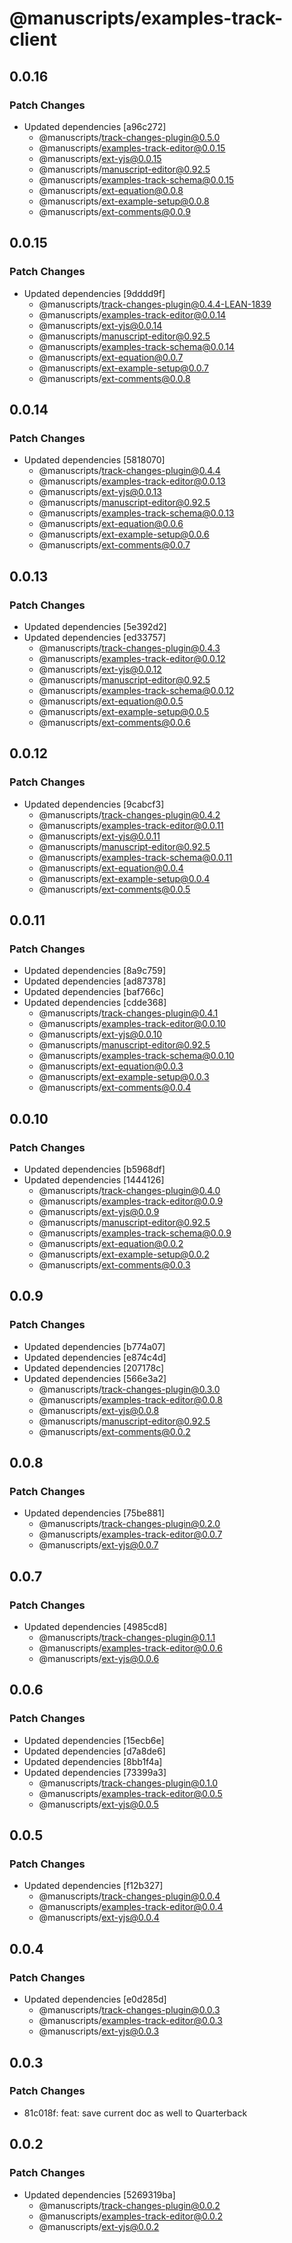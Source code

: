 # @manuscripts/examples-track-client

## 0.0.16

### Patch Changes

- Updated dependencies [a96c272]
  - @manuscripts/track-changes-plugin@0.5.0
  - @manuscripts/examples-track-editor@0.0.15
  - @manuscripts/ext-yjs@0.0.15
  - @manuscripts/manuscript-editor@0.92.5
  - @manuscripts/examples-track-schema@0.0.15
  - @manuscripts/ext-equation@0.0.8
  - @manuscripts/ext-example-setup@0.0.8
  - @manuscripts/ext-comments@0.0.9

## 0.0.15

### Patch Changes

- Updated dependencies [9dddd9f]
  - @manuscripts/track-changes-plugin@0.4.4-LEAN-1839
  - @manuscripts/examples-track-editor@0.0.14
  - @manuscripts/ext-yjs@0.0.14
  - @manuscripts/manuscript-editor@0.92.5
  - @manuscripts/examples-track-schema@0.0.14
  - @manuscripts/ext-equation@0.0.7
  - @manuscripts/ext-example-setup@0.0.7
  - @manuscripts/ext-comments@0.0.8

## 0.0.14

### Patch Changes

- Updated dependencies [5818070]
  - @manuscripts/track-changes-plugin@0.4.4
  - @manuscripts/examples-track-editor@0.0.13
  - @manuscripts/ext-yjs@0.0.13
  - @manuscripts/manuscript-editor@0.92.5
  - @manuscripts/examples-track-schema@0.0.13
  - @manuscripts/ext-equation@0.0.6
  - @manuscripts/ext-example-setup@0.0.6
  - @manuscripts/ext-comments@0.0.7

## 0.0.13

### Patch Changes

- Updated dependencies [5e392d2]
- Updated dependencies [ed33757]
  - @manuscripts/track-changes-plugin@0.4.3
  - @manuscripts/examples-track-editor@0.0.12
  - @manuscripts/ext-yjs@0.0.12
  - @manuscripts/manuscript-editor@0.92.5
  - @manuscripts/examples-track-schema@0.0.12
  - @manuscripts/ext-equation@0.0.5
  - @manuscripts/ext-example-setup@0.0.5
  - @manuscripts/ext-comments@0.0.6

## 0.0.12

### Patch Changes

- Updated dependencies [9cabcf3]
  - @manuscripts/track-changes-plugin@0.4.2
  - @manuscripts/examples-track-editor@0.0.11
  - @manuscripts/ext-yjs@0.0.11
  - @manuscripts/manuscript-editor@0.92.5
  - @manuscripts/examples-track-schema@0.0.11
  - @manuscripts/ext-equation@0.0.4
  - @manuscripts/ext-example-setup@0.0.4
  - @manuscripts/ext-comments@0.0.5

## 0.0.11

### Patch Changes

- Updated dependencies [8a9c759]
- Updated dependencies [ad87378]
- Updated dependencies [baf766c]
- Updated dependencies [cdde368]
  - @manuscripts/track-changes-plugin@0.4.1
  - @manuscripts/examples-track-editor@0.0.10
  - @manuscripts/ext-yjs@0.0.10
  - @manuscripts/manuscript-editor@0.92.5
  - @manuscripts/examples-track-schema@0.0.10
  - @manuscripts/ext-equation@0.0.3
  - @manuscripts/ext-example-setup@0.0.3
  - @manuscripts/ext-comments@0.0.4

## 0.0.10

### Patch Changes

- Updated dependencies [b5968df]
- Updated dependencies [1444126]
  - @manuscripts/track-changes-plugin@0.4.0
  - @manuscripts/examples-track-editor@0.0.9
  - @manuscripts/ext-yjs@0.0.9
  - @manuscripts/manuscript-editor@0.92.5
  - @manuscripts/examples-track-schema@0.0.9
  - @manuscripts/ext-equation@0.0.2
  - @manuscripts/ext-example-setup@0.0.2
  - @manuscripts/ext-comments@0.0.3

## 0.0.9

### Patch Changes

- Updated dependencies [b774a07]
- Updated dependencies [e874c4d]
- Updated dependencies [207178c]
- Updated dependencies [566e3a2]
  - @manuscripts/track-changes-plugin@0.3.0
  - @manuscripts/examples-track-editor@0.0.8
  - @manuscripts/ext-yjs@0.0.8
  - @manuscripts/manuscript-editor@0.92.5
  - @manuscripts/ext-comments@0.0.2

## 0.0.8

### Patch Changes

- Updated dependencies [75be881]
  - @manuscripts/track-changes-plugin@0.2.0
  - @manuscripts/examples-track-editor@0.0.7
  - @manuscripts/ext-yjs@0.0.7

## 0.0.7

### Patch Changes

- Updated dependencies [4985cd8]
  - @manuscripts/track-changes-plugin@0.1.1
  - @manuscripts/examples-track-editor@0.0.6
  - @manuscripts/ext-yjs@0.0.6

## 0.0.6

### Patch Changes

- Updated dependencies [15ecb6e]
- Updated dependencies [d7a8de6]
- Updated dependencies [8bb1f4a]
- Updated dependencies [73399a3]
  - @manuscripts/track-changes-plugin@0.1.0
  - @manuscripts/examples-track-editor@0.0.5
  - @manuscripts/ext-yjs@0.0.5

## 0.0.5

### Patch Changes

- Updated dependencies [f12b327]
  - @manuscripts/track-changes-plugin@0.0.4
  - @manuscripts/examples-track-editor@0.0.4
  - @manuscripts/ext-yjs@0.0.4

## 0.0.4

### Patch Changes

- Updated dependencies [e0d285d]
  - @manuscripts/track-changes-plugin@0.0.3
  - @manuscripts/examples-track-editor@0.0.3
  - @manuscripts/ext-yjs@0.0.3

## 0.0.3

### Patch Changes

- 81c018f: feat: save current doc as well to Quarterback

## 0.0.2

### Patch Changes

- Updated dependencies [5269319ba]
  - @manuscripts/track-changes-plugin@0.0.2
  - @manuscripts/examples-track-editor@0.0.2
  - @manuscripts/ext-yjs@0.0.2
